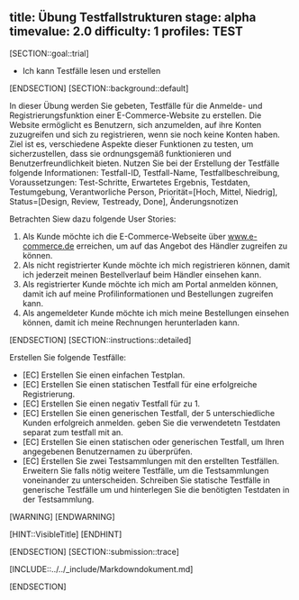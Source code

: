 title: Übung Testfallstrukturen
stage: alpha
timevalue: 2.0
difficulty: 1
profiles: TEST
---
[SECTION::goal::trial]

- Ich kann Testfälle lesen und erstellen

[ENDSECTION]
[SECTION::background::default]

In dieser Übung werden Sie gebeten, Testfälle für die Anmelde- und Registrierungsfunktion einer E-Commerce-Website zu erstellen. Die Website ermöglicht es Benutzern, sich anzumelden, auf ihre Konten zuzugreifen und sich zu registrieren, wenn sie noch keine Konten haben. Ziel ist es, verschiedene Aspekte dieser Funktionen zu testen, um sicherzustellen, dass sie ordnungsgemäß funktionieren und Benutzerfreundlichkeit bieten. Nutzen Sie bei der Erstellung der Testfälle folgende Informationen: Testfall-ID, Testfall-Name, Testfallbeschreibung, Voraussetzungen: Test-Schritte, Erwartetes Ergebnis, Testdaten, Testumgebung, Verantworliche Person, Priorität=[Hoch, Mittel, Niedrig], Status=[Design, Review, Testready, Done], Änderungsnotizen

Betrachten Siew dazu folgende User Stories:

1. Als Kunde möchte ich die E-Commerce-Webseite über www.e-commerce.de erreichen, um auf das Angebot des Händler zugreifen zu können.
2. Als nicht registrierter Kunde möchte ich mich registrieren können, damit ich jederzeit meinen Bestellverlauf beim Händler einsehen kann.
3. Als registrierter Kunde möchte ich mich am Portal anmelden können, damit ich auf meine Profilinformationen und Bestellungen zugreifen kann.
4. Als angemeldeter Kunde möchte ich mich meine Bestellungen einsehen können, damit ich meine Rechnungen herunterladen kann.

[ENDSECTION]
[SECTION::instructions::detailed]

Erstellen Sie folgende Testfälle:

- [EC] Erstellen Sie einen einfachen Testplan.
- [EC] Erstellen Sie einen statischen Testfall für eine erfolgreiche Registrierung.
- [EC] Erstellen Sie einen negativ Testfall für zu 1.
- [EC] Erstellen Sie einen generischen Testfall, der 5 unterschiedliche Kunden erfolgreich anmelden. geben Sie die verwendetetn Testdaten separat zum testfall mit an.
- [EC] Erstellen Sie einen statischen oder generischen Testfall, um Ihren angegebenen Benutzernamen zu überprüfen.
- [EC] Erstellen Sie zwei Testsammlungen mit den erstellten Testfällen. Erweitern Sie falls nötig weitere Testfälle, um die Testsammlungen voneinander zu unterscheiden. Schreiben Sie statische Testfälle in generische Testfälle um und hinterlegen Sie die benötigten Testdaten in der Testsammlung.

[WARNING]
[ENDWARNING]

[HINT::VisibleTitle]
[ENDHINT]

[ENDSECTION]
[SECTION::submission::trace]

[INCLUDE::../../_include/Markdowndokument.md]

[ENDSECTION]
